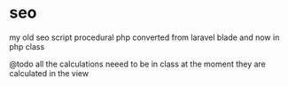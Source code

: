 # seo
my old seo script procedural php converted from laravel blade and now in php class 

@todo all the calculations neeed to be in class at the moment they are calculated in the view
